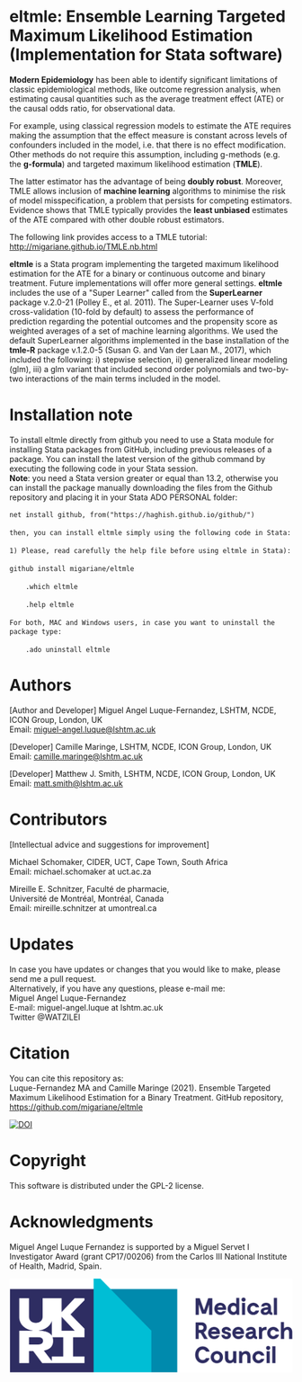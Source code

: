 # eltmle: Ensemble Learning Targeted Maximum Likelihood Estimation (Implementation for Stata software)  

**Modern Epidemiology** has been able to identify significant limitations of classic epidemiological methods, like outcome regression analysis, when estimating causal quantities such as the average treatment effect (ATE) or the causal odds ratio, for observational data.       

For example, using classical regression models to estimate the ATE requires making the assumption that the effect measure is constant across levels of confounders included in the model, i.e. that there is no effect modification. Other methods do not require this assumption, including g-methods (e.g. the **g-formula**) and targeted maximum likelihood estimation (**TMLE**).     

The latter estimator has the advantage of being **doubly robust**. Moreover, TMLE allows inclusion of **machine learning** algorithms to minimise the risk of model misspecification, a problem that persists for competing estimators. Evidence shows that TMLE typically provides the **least unbiased** estimates of the ATE compared with other double robust estimators.         

The following link provides access to a TMLE tutorial:  http://migariane.github.io/TMLE.nb.html       

**eltmle** is a Stata program implementing the targeted maximum likelihood estimation for the ATE for a binary or continuous outcome and binary treatment. Future implementations will offer more general settings. **eltmle** includes the use of a "Super Learner" called from the **SuperLearner** package v.2.0-21 (Polley E., et al. 2011). The Super-Learner uses V-fold cross-validation (10-fold by default) to assess the performance of prediction regarding the potential outcomes and the propensity score as weighted averages of a set of machine learning algorithms. We used the default SuperLearner algorithms implemented in the base installation of the **tmle-R** package v.1.2.0-5 (Susan G. and Van der Laan M., 2017), which included the following: i) stepwise selection, ii) generalized linear modeling (glm), iii) a glm variant that included second order polynomials and two-by-two interactions of the main terms included in the model.    

# Installation note    

To install eltmle directly from github you need to use a Stata module for installing Stata packages from GitHub, including previous releases of a package. You can install the latest version of the github command by executing the following code in your Stata session.    
**Note**: you need a Stata version greater or equal than 13.2, otherwise you can install the package manually downloading the files from the Github repository and placing it in your Stata ADO PERSONAL folder:   

    net install github, from("https://haghish.github.io/github/")

    then, you can install eltmle simply using the following code in Stata:

    1) Please, read carefully the help file before using eltmle in Stata):  

    github install migariane/eltmle  

        .which eltmle   

        .help eltmle   

    For both, MAC and Windows users, in case you want to uninstall the package type:    

        .ado uninstall eltmle   


# Authors  
[Author and Developer]
Miguel Angel Luque-Fernandez, LSHTM, NCDE, ICON Group, London, UK    
Email: miguel-angel.luque@lshtm.ac.uk

[Developer]
Camille Maringe, LSHTM, NCDE, ICON Group, London, UK    
Email: camille.maringe@lshtm.ac.uk

[Developer]
Matthew J. Smith, LSHTM, NCDE, ICON Group, London, UK    
Email: matt.smith@lshtm.ac.uk

# Contributors  
[Intellectual advice and suggestions for improvement]

Michael Schomaker, CIDER, UCT, Cape Town, South Africa      
Email: michael.schomaker at uct.ac.za

Mireille E. Schnitzer, Faculté de pharmacie,     
Université de Montréal, Montréal, Canada  
Email: mireille.schnitzer at umontreal.ca   

# Updates
In case you have updates or changes that you would like to make, please send me a pull request.  
Alternatively, if you have any questions, please e-mail me:   
Miguel Angel Luque-Fernandez    
E-mail: miguel-angel.luque at lshtm.ac.uk  
Twitter @WATZILEI  

# Citation    
You can cite this repository as:  
Luque-Fernandez MA and Camille Maringe (2021). Ensemble Targeted Maximum Likelihood Estimation for a Binary Treatment. GitHub repository, https://github.com/migariane/eltmle          

[![DOI](https://zenodo.org/badge/84352161.svg)](https://zenodo.org/badge/latestdoi/84352161)

# Copyright
This software is distributed under the GPL-2 license.

# Acknowledgments  
Miguel Angel Luque Fernandez is supported by a Miguel Servet I Investigator Award (grant CP17/00206) from the Carlos III National Institute of Health, Madrid, Spain.   

![Figure Link](https://github.com/migariane/eltmle/blob/master/Acknowledgment.png)   
